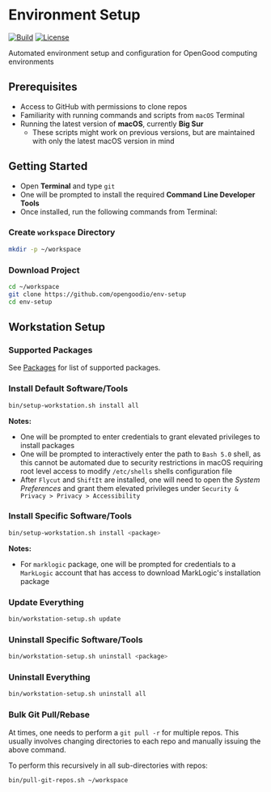 # Environment Setup

[![Build](https://github.com/opengoodio/env-setup/workflows/Build/badge.svg)](https://github.com/opengoodio/env-setup/actions?query=workflow%3ABuild)
[![License](https://img.shields.io/badge/license-CC0-blue.svg)](https://raw.githubusercontent.com/opengoodio/env-setup/master/LICENSE)

Automated environment setup and configuration for OpenGood computing
environments

## Prerequisites

* Access to GitHub with permissions to clone repos
* Familiarity with running commands and scripts from `macOS` Terminal
* Running the latest version of **macOS**, currently **Big Sur**
  * These scripts might work on previous versions, but are maintained
  with only the latest macOS version in mind

## Getting Started

* Open **Terminal** and type `git`
* One will be prompted to install the required
**Command Line Developer Tools**
* Once installed, run the following commands from Terminal:

### Create `workspace` Directory

```bash
mkdir -p ~/workspace
```

### Download Project

```bash
cd ~/workspace
git clone https://github.com/opengoodio/env-setup
cd env-setup
```

## Workstation Setup

### Supported Packages

See [Packages](packages) for list of supported packages.

### Install Default Software/Tools

```bash
bin/setup-workstation.sh install all
```

**Notes:**

* One will be prompted to enter credentials to grant elevated privileges
to install packages
* One will be prompted to interactively enter the path to `Bash 5.0`
shell, as this cannot be automated due to security restrictions in macOS
requiring root level access to modify `/etc/shells`  shells
configuration file
* After `Flycut` and `ShiftIt` are installed, one will need to
open the *System Preferences* and grant them elevated privileges under 
`Security & Privacy > Privacy > Accessibility`

### Install Specific Software/Tools

```bash
bin/setup-workstation.sh install <package>
```

**Notes:**

* For `marklogic` package, one will be prompted for credentials to a
`MarkLogic` account that has access to download MarkLogic's installation
package

### Update Everything

```bash
bin/workstation-setup.sh update
```

### Uninstall Specific Software/Tools

```bash
bin/workstation-setup.sh uninstall <package>
```

### Uninstall Everything

```bash
bin/workstation-setup.sh uninstall all
```

### Bulk Git Pull/Rebase

At times, one needs to perform a `git pull -r` for multiple repos. This
usually involves changing directories to each repo and manually issuing
the above command.

To perform this recursively in all sub-directories with repos:

```bash
bin/pull-git-repos.sh ~/workspace
```
